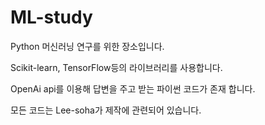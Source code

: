 # ML-study
Python 머신러닝 연구를 위한 장소입니다.

Scikit-learn, TensorFlow등의 라이브러리를 사용합니다.

OpenAi api를 이용해 답변을 주고 받는 파이썬 코드가 존재 합니다.

모든 코드는 Lee-soha가 제작에 관련되어 있습니다.
